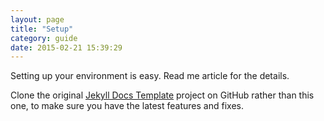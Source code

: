 ```yaml
---
layout: page
title: "Setup"
category: guide
date: 2015-02-21 15:39:29
---
```


Setting up your environment is easy. Read me article for the details.

Clone the original [Jekyll Docs Template](https://github.com/bruth/jekyll-docs-template/) project on GitHub rather than this one, to make sure you have the latest features and fixes.
